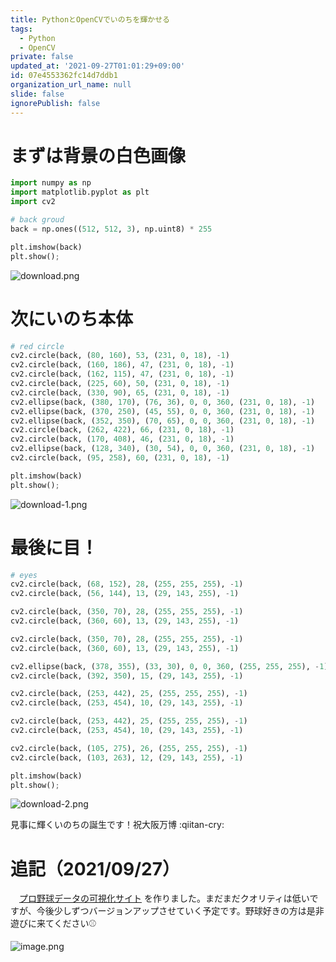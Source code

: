```yaml
---
title: PythonとOpenCVでいのちを輝かせる
tags:
  - Python
  - OpenCV
private: false
updated_at: '2021-09-27T01:01:29+09:00'
id: 07e4553362fc14d7ddb1
organization_url_name: null
slide: false
ignorePublish: false
---
```

# まずは背景の白色画像

```python
import numpy as np
import matplotlib.pyplot as plt
import cv2

# back groud
back = np.ones((512, 512, 3), np.uint8) * 255

plt.imshow(back)
plt.show();
```
![download.png](https://qiita-image-store.s3.ap-northeast-1.amazonaws.com/0/323251/c7bbe813-532c-af5b-a72c-50c52a1ff89a.png)

# 次にいのち本体

```python
# red circle
cv2.circle(back, (80, 160), 53, (231, 0, 18), -1)
cv2.circle(back, (160, 186), 47, (231, 0, 18), -1)
cv2.circle(back, (162, 115), 47, (231, 0, 18), -1)
cv2.circle(back, (225, 60), 50, (231, 0, 18), -1)
cv2.circle(back, (330, 90), 65, (231, 0, 18), -1)
cv2.ellipse(back, (380, 170), (76, 36), 0, 0, 360, (231, 0, 18), -1)
cv2.ellipse(back, (370, 250), (45, 55), 0, 0, 360, (231, 0, 18), -1)
cv2.ellipse(back, (352, 350), (70, 65), 0, 0, 360, (231, 0, 18), -1)
cv2.circle(back, (262, 422), 66, (231, 0, 18), -1)
cv2.circle(back, (170, 408), 46, (231, 0, 18), -1)
cv2.ellipse(back, (128, 340), (30, 54), 0, 0, 360, (231, 0, 18), -1)
cv2.circle(back, (95, 258), 60, (231, 0, 18), -1)

plt.imshow(back)
plt.show();
```
![download-1.png](https://qiita-image-store.s3.ap-northeast-1.amazonaws.com/0/323251/402501a4-3265-2d2a-b2f5-620abd8a7162.png)

# 最後に目！

```python
# eyes
cv2.circle(back, (68, 152), 28, (255, 255, 255), -1)
cv2.circle(back, (56, 144), 13, (29, 143, 255), -1)

cv2.circle(back, (350, 70), 28, (255, 255, 255), -1)
cv2.circle(back, (360, 60), 13, (29, 143, 255), -1)

cv2.circle(back, (350, 70), 28, (255, 255, 255), -1)
cv2.circle(back, (360, 60), 13, (29, 143, 255), -1)

cv2.ellipse(back, (378, 355), (33, 30), 0, 0, 360, (255, 255, 255), -1)
cv2.circle(back, (392, 350), 15, (29, 143, 255), -1)

cv2.circle(back, (253, 442), 25, (255, 255, 255), -1)
cv2.circle(back, (253, 454), 10, (29, 143, 255), -1)

cv2.circle(back, (253, 442), 25, (255, 255, 255), -1)
cv2.circle(back, (253, 454), 10, (29, 143, 255), -1)

cv2.circle(back, (105, 275), 26, (255, 255, 255), -1)
cv2.circle(back, (103, 263), 12, (29, 143, 255), -1)

plt.imshow(back)
plt.show();
```
![download-2.png](https://qiita-image-store.s3.ap-northeast-1.amazonaws.com/0/323251/6074ecae-d4fc-980c-bdf2-05a20b710763.png)

見事に輝くいのちの誕生です！祝大阪万博 :qiitan-cry:

# 追記（2021/09/27）
　[プロ野球データの可視化サイト](https://npb-visualization.com) を作りました。まだまだクオリティは低いですが、今後少しずつバージョンアップさせていく予定です。野球好きの方は是非遊びに来てください⚾️

![image.png](https://qiita-image-store.s3.ap-northeast-1.amazonaws.com/0/323251/ee131f5d-4ddd-8ecc-efa3-91ca5e483a02.png)
